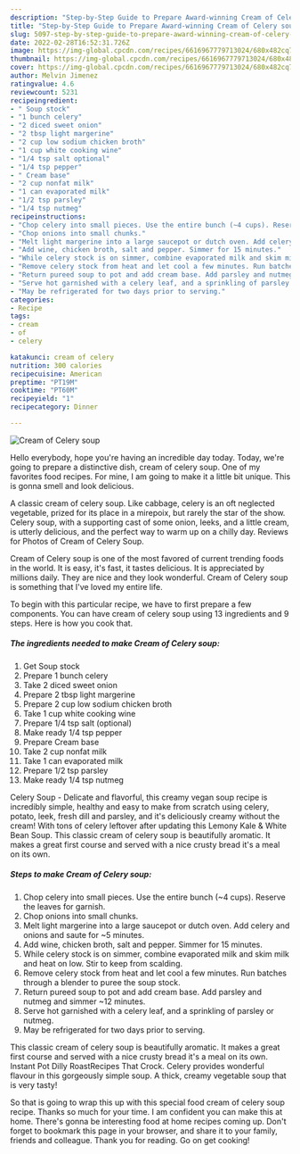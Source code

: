 ```yaml
---
description: "Step-by-Step Guide to Prepare Award-winning Cream of Celery soup"
title: "Step-by-Step Guide to Prepare Award-winning Cream of Celery soup"
slug: 5097-step-by-step-guide-to-prepare-award-winning-cream-of-celery-soup
date: 2022-02-28T16:52:31.726Z
image: https://img-global.cpcdn.com/recipes/6616967779713024/680x482cq70/cream-of-celery-soup-recipe-main-photo.jpg
thumbnail: https://img-global.cpcdn.com/recipes/6616967779713024/680x482cq70/cream-of-celery-soup-recipe-main-photo.jpg
cover: https://img-global.cpcdn.com/recipes/6616967779713024/680x482cq70/cream-of-celery-soup-recipe-main-photo.jpg
author: Melvin Jimenez
ratingvalue: 4.6
reviewcount: 5231
recipeingredient:
- " Soup stock"
- "1 bunch celery"
- "2 diced sweet onion"
- "2 tbsp light margerine"
- "2 cup low sodium chicken broth"
- "1 cup white cooking wine"
- "1/4 tsp salt optional"
- "1/4 tsp pepper"
- " Cream base"
- "2 cup nonfat milk"
- "1 can evaporated milk"
- "1/2 tsp parsley"
- "1/4 tsp nutmeg"
recipeinstructions:
- "Chop celery into small pieces. Use the entire bunch (~4 cups). Reserve the leaves for garnish."
- "Chop onions into small chunks."
- "Melt light margerine into a large saucepot or dutch oven. Add celery and onions and saute for ~5 minutes."
- "Add wine, chicken broth, salt and pepper. Simmer for 15 minutes."
- "While celery stock is on simmer, combine evaporated milk and skim milk and heat on low. Stir to keep from scalding."
- "Remove celery stock from heat and let cool a few minutes. Run batches through a blender to puree the soup stock."
- "Return pureed soup to pot and add cream base. Add parsley and nutmeg and simmer ~12 minutes."
- "Serve hot garnished with a celery leaf, and a sprinkling of parsley or nutmeg."
- "May be refrigerated for two days prior to serving."
categories:
- Recipe
tags:
- cream
- of
- celery

katakunci: cream of celery 
nutrition: 300 calories
recipecuisine: American
preptime: "PT19M"
cooktime: "PT60M"
recipeyield: "1"
recipecategory: Dinner

---
```



![Cream of Celery soup](https://img-global.cpcdn.com/recipes/6616967779713024/680x482cq70/cream-of-celery-soup-recipe-main-photo.jpg)

Hello everybody, hope you're having an incredible day today. Today, we're going to prepare a distinctive dish, cream of celery soup. One of my favorites food recipes. For mine, I am going to make it a little bit unique. This is gonna smell and look delicious.

A classic cream of celery soup. Like cabbage, celery is an oft neglected vegetable, prized for its place in a mirepoix, but rarely the star of the show. Celery soup, with a supporting cast of some onion, leeks, and a little cream, is utterly delicious, and the perfect way to warm up on a chilly day. Reviews for Photos of Cream of Celery Soup.

Cream of Celery soup is one of the most favored of current trending foods in the world. It is easy, it's fast, it tastes delicious. It is appreciated by millions daily. They are nice and they look wonderful. Cream of Celery soup is something that I've loved my entire life.


To begin with this particular recipe, we have to first prepare a few components. You can have cream of celery soup using 13 ingredients and 9 steps. Here is how you cook that.

<!--inarticleads1-->

##### The ingredients needed to make Cream of Celery soup:

1. Get  Soup stock
1. Prepare 1 bunch celery
1. Take 2 diced sweet onion
1. Prepare 2 tbsp light margerine
1. Prepare 2 cup low sodium chicken broth
1. Take 1 cup white cooking wine
1. Prepare 1/4 tsp salt (optional)
1. Make ready 1/4 tsp pepper
1. Prepare  Cream base
1. Take 2 cup nonfat milk
1. Take 1 can evaporated milk
1. Prepare 1/2 tsp parsley
1. Make ready 1/4 tsp nutmeg


Celery Soup - Delicate and flavorful, this creamy vegan soup recipe is incredibly simple, healthy and easy to make from scratch using celery, potato, leek, fresh dill and parsley, and it&#39;s deliciously creamy without the cream! With tons of celery leftover after updating this Lemony Kale &amp; White Bean Soup. This classic cream of celery soup is beautifully aromatic. It makes a great first course and served with a nice crusty bread it&#39;s a meal on its own. 

<!--inarticleads2-->

##### Steps to make Cream of Celery soup:

1. Chop celery into small pieces. Use the entire bunch (~4 cups). Reserve the leaves for garnish.
1. Chop onions into small chunks.
1. Melt light margerine into a large saucepot or dutch oven. Add celery and onions and saute for ~5 minutes.
1. Add wine, chicken broth, salt and pepper. Simmer for 15 minutes.
1. While celery stock is on simmer, combine evaporated milk and skim milk and heat on low. Stir to keep from scalding.
1. Remove celery stock from heat and let cool a few minutes. Run batches through a blender to puree the soup stock.
1. Return pureed soup to pot and add cream base. Add parsley and nutmeg and simmer ~12 minutes.
1. Serve hot garnished with a celery leaf, and a sprinkling of parsley or nutmeg.
1. May be refrigerated for two days prior to serving.


This classic cream of celery soup is beautifully aromatic. It makes a great first course and served with a nice crusty bread it&#39;s a meal on its own. Instant Pot Dilly RoastRecipes That Crock. Celery provides wonderful flavour in this gorgeously simple soup. A thick, creamy vegetable soup that is very tasty! 

So that is going to wrap this up with this special food cream of celery soup recipe. Thanks so much for your time. I am confident you can make this at home. There's gonna be interesting food at home recipes coming up. Don't forget to bookmark this page in your browser, and share it to your family, friends and colleague. Thank you for reading. Go on get cooking!
